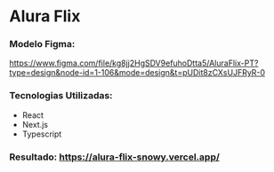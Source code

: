 # Alura Flix

### Modelo Figma:
https://www.figma.com/file/kg8jj2HgSDV9efuhoDtta5/AluraFlix-PT?type=design&node-id=1-106&mode=design&t=pUDit8zCXsUJFRyR-0

### Tecnologias Utilizadas:
- React
- Next.js
- Typescript

### Resultado: https://alura-flix-snowy.vercel.app/
